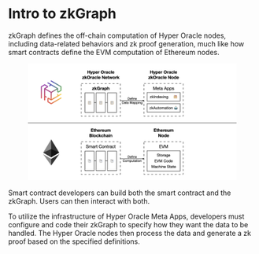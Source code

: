 # Intro to zkGraph

zkGraph defines the off-chain computation of Hyper Oracle nodes, including data-related behaviors and zk proof generation, much like how smart contracts define the EVM computation of Ethereum nodes.

<figure><img src="../../.gitbook/assets/截屏2023-03-11 下午11.56.32.png" alt=""><figcaption></figcaption></figure>

Smart contract developers can build both the smart contract and the zkGraph. Users can then interact with both.

To utilize the infrastructure of Hyper Oracle Meta Apps, developers must configure and code their zkGraph to specify how they want the data to be handled. The Hyper Oracle nodes then process the data and generate a zk proof based on the specified definitions.
